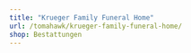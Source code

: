 ```yaml
---
title: "Krueger Family Funeral Home"
url: /tomahawk/krueger-family-funeral-home/
shop: Bestattungen
---
```

